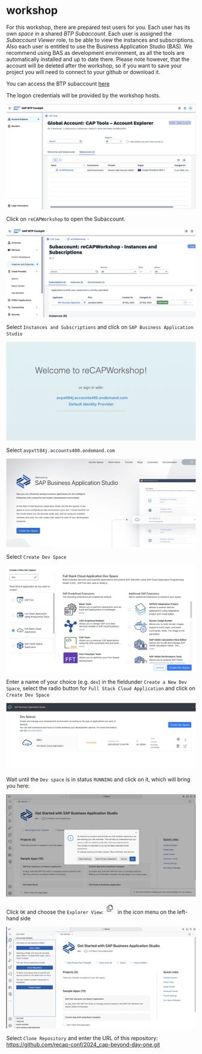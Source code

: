 # workshop

For this workshop, there are prepared test users for you. 
Each user has its own *space* in a shared *BTP Subaccount*.
Each user is assigned the *Subaccount Viewer* role, to be able to view the instances and subscriptions.
Also each user is entitled to use the Business Application Studio (BAS).
We recommend using BAS as development environment, as all the tools are automatically installed and up to date there.
Please note however, that the account will be deleted after the workshop, so if you want to save your project you will need to connect to your github or download it.

You can access the BTP subaccount [here](https://canary.cockpit.btp.int.sap/cockpit?idp=avpxtt84j.accounts400.ondemand.com#/globalaccount/cdd5e7c7-a590-4fe4-9baa-32008b024055/accountModel&//?section=SubaccountsSection&view=TreeTableView)

The logon credentials will be provided by the workshop hosts.

![alt text](image.png)

Click on `reCAPWorkshop` to open the Subaccount.

![alt text](image-1.png)

Select `Instances and Subscriptions` and click on `SAP Business Application Studio` 

![alt text](image-2.png)

Select `avpxtt84j.accounts400.ondemand.com` 

![alt text](image-3.png)

Select `Create Dev Space`

![alt text](image-4.png)

Enter a name of your choice (e.g. `dev`) in the fieldunder `Create a New Dev Space`, select the radio button for `Full Stack Cloud Application` and click on `Create Dev Space`

![alt text](image-5.png)

Wait until the `Dev space` is in status `RUNNING` and click on it, which will bring you here:

![alt text](image-6.png)

Click `OK` and choose the `Explorer View`: <img src="image-8.png" alt="drawing" width="30"/> in the icon menu on the left-hand side

![alt text](image-7.png)

Select `Clone Repository` and enter the URL of this repository: https://github.com/recap-conf/2024_cap-beyond-day-one.git